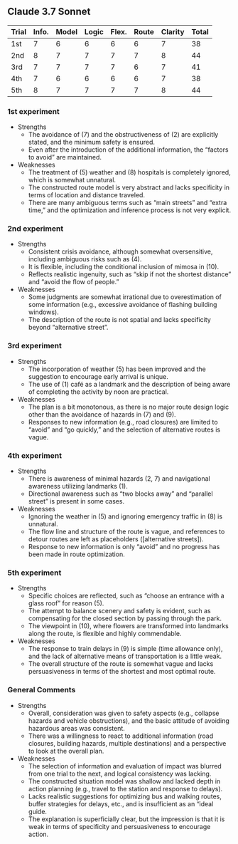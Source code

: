 ## Claude 3.7 Sonnet

| Trial | Info. | Model | Logic | Flex. | Route | Clarity | Total |
| --- | --- | --- | --- | --- | --- | --- | --- |
| 1st | 7 | 6 | 6 | 6 | 6 | 7 | 38 |
| 2nd | 8 | 7 | 7 | 7 | 7 | 8 | 44 |
| 3rd | 7 | 7 | 7 | 7 | 6 | 7 | 41 |
| 4th | 7 | 6 | 6 | 6 | 6 | 7 | 38 |
| 5th | 8 | 7 | 7 | 7 | 7 | 8 | 44 |

### 1st experiment

- Strengths
    - The avoidance of (7) and the obstructiveness of (2) are explicitly stated, and the minimum safety is ensured.
    - Even after the introduction of the additional information, the “factors to avoid” are maintained.
- Weaknesses
    - The treatment of (5) weather and (8) hospitals is completely ignored, which is somewhat unnatural.
    - The constructed route model is very abstract and lacks specificity in terms of location and distance traveled.
    - There are many ambiguous terms such as “main streets” and “extra time,” and the optimization and inference process is not very explicit.

### 2nd experiment

- Strengths
    - Consistent crisis avoidance, although somewhat oversensitive, including ambiguous risks such as (4).
    - It is flexible, including the conditional inclusion of mimosa in (10).
    - Reflects realistic ingenuity, such as “skip if not the shortest distance” and “avoid the flow of people.”
- Weaknesses
    - Some judgments are somewhat irrational due to overestimation of some information (e.g., excessive avoidance of flashing building windows).
    - The description of the route is not spatial and lacks specificity beyond “alternative street”.

### 3rd experiment

- Strengths
    - The incorporation of weather (5) has been improved and the suggestion to encourage early arrival is unique.
    - The use of (1) café as a landmark and the description of being aware of completing the activity by noon are practical.
- Weaknesses
    - The plan is a bit monotonous, as there is no major route design logic other than the avoidance of hazards in (7) and (9).
    - Responses to new information (e.g., road closures) are limited to “avoid” and “go quickly,” and the selection of alternative routes is vague.

### 4th experiment

- Strengths
    - There is awareness of minimal hazards (2, 7) and navigational awareness utilizing landmarks (1).
    - Directional awareness such as “two blocks away” and “parallel street” is present in some cases.
- Weaknesses
    - Ignoring the weather in (5) and ignoring emergency traffic in (8) is unnatural.
    - The flow line and structure of the route is vague, and references to detour routes are left as placeholders ([alternative streets]).
    - Response to new information is only “avoid” and no progress has been made in route optimization.

### 5th experiment

- Strengths
    - Specific choices are reflected, such as “choose an entrance with a glass roof” for reason (5).
    - The attempt to balance scenery and safety is evident, such as compensating for the closed section by passing through the park.
    - The viewpoint in (10), where flowers are transformed into landmarks along the route, is flexible and highly commendable.
- Weaknesses
    - The response to train delays in (9) is simple (time allowance only), and the lack of alternative means of transportation is a little weak.
    - The overall structure of the route is somewhat vague and lacks persuasiveness in terms of the shortest and most optimal route.

### General Comments

- Strengths
    - Overall, consideration was given to safety aspects (e.g., collapse hazards and vehicle obstructions), and the basic attitude of avoiding hazardous areas was consistent.
    - There was a willingness to react to additional information (road closures, building hazards, multiple destinations) and a perspective to look at the overall plan.
- Weaknesses
    - The selection of information and evaluation of impact was blurred from one trial to the next, and logical consistency was lacking.
    - The constructed situation model was shallow and lacked depth in action planning (e.g., travel to the station and response to delays).
    - Lacks realistic suggestions for optimizing bus and walking routes, buffer strategies for delays, etc., and is insufficient as an “ideal guide.
    - The explanation is superficially clear, but the impression is that it is weak in terms of specificity and persuasiveness to encourage action.
